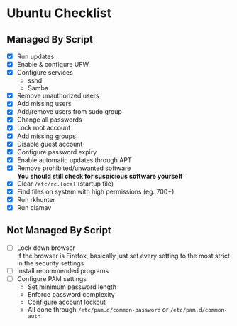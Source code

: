 # Ubuntu Checklist

## Managed By Script

- [x] Run updates
- [x] Enable & configure UFW
- [x] Configure services
  - sshd
  - Samba
- [x] Remove unauthorized users
- [x] Add missing users
- [x] Add/remove users from sudo group
- [x] Change all passwords
- [x] Lock root account
- [x] Add missing groups
- [x] Disable guest account
- [x] Configure password expiry
- [x] Enable automatic updates through APT
- [x] Remove prohibited/unwanted software  
      **You should still check for suspicious software yourself**
- [x] Clear `/etc/rc.local` (startup file)
- [x] Find files on system with high permissions (eg. 700+)
- [x] Run rkhunter
- [x] Run clamav

## Not Managed By Script

- [ ] Lock down browser  
      If the browser is Firefox, basically just set every setting
      to the most strict in the security settings
- [ ] Install recommended programs
- [ ] Configure PAM settings
  - Set minimum password length
  - Enforce password complexity
  - Configure account lockout
  - All done through `/etc/pam.d/common-password` or `/etc/pam.d/common-auth`
